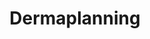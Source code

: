 ---
title: Dermaplanning
templateKey: category-page
id: 6
description: ""
image: /img/default.jpg
slug: dermaplanning
brandLogo: /img/brand_Default.png
brandUrl: " "
---